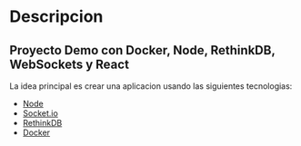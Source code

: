 # Descripcion

## Proyecto Demo con Docker, Node, RethinkDB, WebSockets y React

La idea principal es crear una aplicacion usando las siguientes tecnologias:

- [Node](https://nodejs.dev/)
- [Socket.io](https://socket.io/)
- [RethinkDB](https://rethinkdb.com/)
- [Docker](https://www.docker.com/)